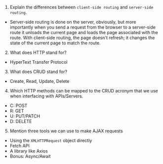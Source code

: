 1.  Explain the differences between `client-side routing` and `server-side routing`.

- Server-side routing is done on the server, obviously, but more importantly when you send a request from the browser to a server-side route it unloads the current page and loads the page associated with the route. With client-side routing, the page doesn't refresh; it changes the state of the current page to match the route.

2.  What does HTTP stand for?

- HyperText Transfer Protocol

3.  What does CRUD stand for?

- Create, Read, Update, Delete

4.  Which HTTP methods can be mapped to the CRUD acronym that we use when interfacing with APIs/Servers.

- C: POST
- R: GET
- U: PUT/PATCH
- D: DELETE

5.  Mention three tools we can use to make AJAX requests

- Using the `XMLHTTPRequest` object directly
- Fetch API
- A library like Axios
- Bonus: Async/Await
